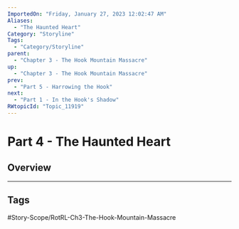```yaml
---
ImportedOn: "Friday, January 27, 2023 12:02:47 AM"
Aliases:
  - "The Haunted Heart"
Category: "Storyline"
Tags:
  - "Category/Storyline"
parent:
  - "Chapter 3 - The Hook Mountain Massacre"
up:
  - "Chapter 3 - The Hook Mountain Massacre"
prev:
  - "Part 5 - Harrowing the Hook"
next:
  - "Part 1 - In the Hook's Shadow"
RWtopicId: "Topic_11919"
---
```

# Part 4 - The Haunted Heart
## Overview

---
## Tags
#Story-Scope/RotRL-Ch3-The-Hook-Mountain-Massacre

